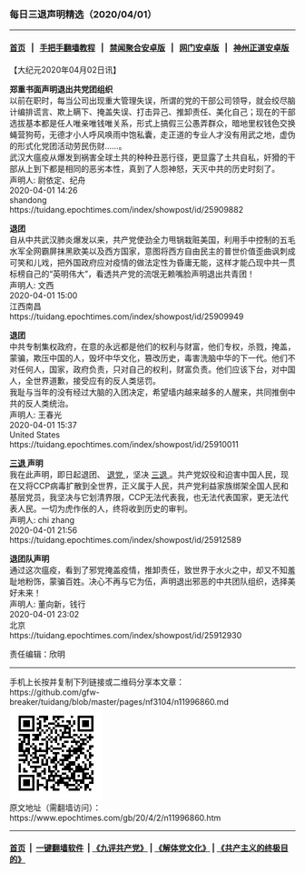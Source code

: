 ### 每日三退声明精选（2020/04/01）
------------------------

#### [首页](https://github.com/gfw-breaker/banned-news1/blob/master/README.md) &nbsp;&nbsp;|&nbsp;&nbsp; [手把手翻墙教程](https://github.com/gfw-breaker/guides/wiki) &nbsp;&nbsp;|&nbsp;&nbsp; [禁闻聚合安卓版](https://github.com/gfw-breaker/bn-android) &nbsp;&nbsp;|&nbsp;&nbsp; [网门安卓版](https://github.com/oGate2/oGate) &nbsp;&nbsp;|&nbsp;&nbsp; [神州正道安卓版](https://github.com/SzzdOgate/update) 



<div class="post_content" id="artbody" itemprop="articleBody">
 <!-- article content begin -->
 <p>
  【大纪元2020年04月02日讯】
 </p>
 <p>
  <strong>
   郑重书面声明退出共党团组织
  </strong>
  <br/>
  以前在职时，每当公司出现重大管理失误，所谓的党的干部公司领导，就会绞尽脑计编排谎言、欺上瞒下、掩盖失误、打击异己、推卸责任、美化自己；现在的干部选拔基本都是任人唯亲唯钱唯关系，形式上搞假三公愚弄群众，暗地里权钱色交换蝇营狗苟，无德才小人呼风唤雨中饱私囊，走正道的专业人才没有用武之地，虚伪的形式化党团活动劳民伤财……。
  <br/>
  武汉大瘟疫从爆发到祸害全球土共的种种丑恶行径，更显露了土共自私，奸猾的干部从上到下都是相同的恶劣本性，真到了人怨神怒，天灭中共的历史时刻了。
  <br/>
  声明人: 尉依定、纪舟
  <br/>
  2020-04-01 14:26
  <br/>
  shandong
  <br/>
  https://tuidang.epochtimes.com/index/showpost/id/25909882
 </p>
 <p>
  <strong>
   退团
  </strong>
  <br/>
  自从中共武汉肺炎爆发以来，共产党使劲全力甩锅栽赃美国，利用手中控制的五毛水军全网霸屏抹黑欧美以及西方国家，意图将西方自由民主的普世价值歪曲讽刺成可笑和儿戏，把外国政府应对疫情的做法定性为昏庸无能，这样才能凸现中共一贯标榜自己的“英明伟大”，看透共产党的流氓无赖嘴脸声明退出共青团！
  <br/>
  声明人: 文西
  <br/>
  2020-04-01 15:00
  <br/>
  江西南昌
  <br/>
  https://tuidang.epochtimes.com/index/showpost/id/25909949
 </p>
 <p>
  <strong>
   退团
  </strong>
  <br/>
  中共专制集权政府，在意的永远都是他们的权利与财富，他们专权，杀戮，掩盖，蒙骗，欺压中国的人，毁坏中华文化，篡改历史，毒害洗脑中华的下一代。他们不对任何人，国家，政府负责，只对自己的权利，财富负责。他们应该下台，对中国人，全世界道歉，接受应有的反人类惩罚。
  <br/>
  我耻与当年的没有经过大脑的入团决定，希望墙内越来越多的人醒来，共同推倒中共的反人类统治。
  <br/>
  声明人: 王春光
  <br/>
  2020-04-01 15:37
  <br/>
  United States
  <br/>
  https://tuidang.epochtimes.com/index/showpost/id/25910011
 </p>
 <p>
  <strong>
   <a href="https://www.epochtimes.com/gb/tag/%E4%B8%89%E9%80%80.html">
    三退
   </a>
   声明
  </strong>
  <br/>
  我在此声明，即日起退团、
  <a href="https://www.epochtimes.com/gb/tag/%E9%80%80%E5%85%9A.html">
   退党
  </a>
  ，坚决
  <a href="https://www.epochtimes.com/gb/tag/%E4%B8%89%E9%80%80.html">
   三退
  </a>
  。共产党奴役和迫害中国人民，现在又将CCP病毒扩散到全世界，正义属于人民，共产党利益家族绑架全国人民和基层党员，我坚决与它划清界限，CCP无法代表我，也无法代表国家，更无法代表人民。一切为虎作伥的人，终将收到历史的审判。
  <br/>
  声明人: chi zhang
  <br/>
  2020-04-01 21:56
  <br/>
  https://tuidang.epochtimes.com/index/showpost/id/25912589
 </p>
 <p>
  <strong>
   退团队声明
  </strong>
  <br/>
  通过这次瘟疫，看到了邪党掩盖疫情，推卸责任，致世界于水火之中，却又不知羞耻地粉饰，蒙骗百姓。决心不再与它为伍，声明退出邪恶的中共团队组织，选择美好未来！
  <br/>
  声明人: 董向新，钱行
  <br/>
  2020-04-01 23:02
  <br/>
  北京
  <br/>
  https://tuidang.epochtimes.com/index/showpost/id/25912930
 </p>
 <p>
  责任编辑：欣明
 </p>
 <!-- article content end -->
 <div id="below_article_ad">
 </div>
</div>

<hr/>
手机上长按并复制下列链接或二维码分享本文章：<br/>
https://github.com/gfw-breaker/tuidang/blob/master/pages/nf3104/n11996860.md <br/>
<a href='https://github.com/gfw-breaker/tuidang/blob/master/pages/nf3104/n11996860.md'><img src='https://github.com/gfw-breaker/tuidang/blob/master/pages/nf3104/n11996860.md.png'/></a> <br/>
原文地址（需翻墙访问）：https://www.epochtimes.com/gb/20/4/2/n11996860.htm


------------------------
#### [首页](https://github.com/gfw-breaker/banned-news/blob/master/README.md) &nbsp;|&nbsp; [一键翻墙软件](https://github.com/gfw-breaker/nogfw/blob/master/README.md) &nbsp;| [《九评共产党》](https://github.com/gfw-breaker/9ping.md/blob/master/README.md#九评之一评共产党是什么) | [《解体党文化》](https://github.com/gfw-breaker/jtdwh.md/blob/master/README.md) | [《共产主义的终极目的》](https://github.com/gfw-breaker/gczydzjmd.md/blob/master/README.md)


<img src='http://gfw-breaker.win/tuidang/pages/nf3104/n11996860.md' width='0px' height='0px'/>